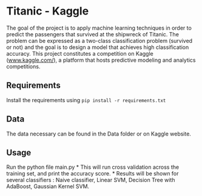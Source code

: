 # Titanic - Kaggle 

The goal of the project is to apply machine learning techniques in order to predict the passengers that survived at the shipwreck of Titanic. The problem can be expressed as a two-class classification problem (survived or not) and the goal is to design a model that achieves high classification accuracy.
This project constitutes a competition on Kaggle (www.kaggle.com/), a platform that hosts predictive modeling and analytics competitions.

## Requirements
Install the requirements using `pip install -r requirements.txt`

## Data
The data necessary can be found in the Data folder or on Kaggle website.

## Usage
 Run the python file main.py
    * This will run cross validation across the training set, and print the accuracy score.
    * Results will be shown for several classifiers : Naive classifier, Linear SVM, Decision Tree with AdaBoost, Gaussian Kernel SVM.

